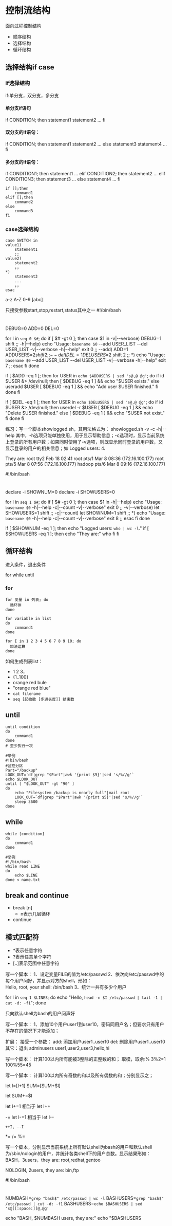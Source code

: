 # 控制流结构

面向过程控制结构

-	顺序结构
-	选择结构
-	循环结构

## 选择结构if case

### if选择结构

if:单分支，双分支，多分支

#### 单分支if语句

if CONDITION; then
  statement1
  statement2
  ...
fi

#### 双分支的if语句：

if CONDITION; then
    statement1
    statement2
    ...
else
    statement3
    statement4
    ...
fi

#### 多分支的if语句：
if CONDITION1; then
  statement1
  ...
elif CONDITION2; then
  statement2
  ...
elif CONDITION3; then
  statement3
  ...
else
  statement4
  ...
fi

```shell
if [];then
    command1
elif [];then
    command2
else
    command3
fi
```

### case选择结构

```shell
case SWITCH in
value1)
    statement1
    ;;
value2)
    statement2
    ;;
*)
    statement3
    ...
    ;;
esac
```

a-z
A-Z
0-9
[abc]



只接受参数start,stop,restart,status其中之一
#!/bin/bash
#
DEBUG=0
ADD=0
DEL=0

for I in `seq 0 $#`; do
  if [ $# -gt 0 ]; then
	  case $1 in
	  -v|--verbose)
		DEBUG=1
		shift ;;
	  -h|--help)
		echo "Usage: `basename $0` --add USER_LIST --del USER_LIST -v|--verbose -h|--help"
		exit 0
		;;
	  --add)
		ADD=1
		ADDUSERS=$2
		shift 2
		;;
	  --del)
		DEL=1
		DELUSERS=$2
		shift 2
		;;
	  *)
		echo "Usage: `basename $0` --add USER_LIST --del USER_LIST -v|--verbose -h|--help"
		exit 7
		;;
    esac
  fi
done

if [ $ADD -eq 1 ]; then
  for USER in `echo $ADDUSERS | sed 's@,@ @g'`; do
    if id $USER &> /dev/null; then
      [ $DEBUG -eq 1 ] && echo "$USER exists."
    else
      useradd $USER
      [ $DEBUG -eq 1 ] && echo "Add user $USER finished."
    fi
  done
fi

if [ $DEL -eq 1 ]; then
  for USER in `echo $DELUSERS | sed 's@,@ @g'`; do
    if id $USER &> /dev/null; then
      userdel -r $USER
      [ $DEBUG -eq 1 ] && echo "Delete $USER finished."
    else
      [ $DEBUG -eq 1 ] && echo "$USER not exist."
    fi
  done
fi

练习：写一个脚本showlogged.sh，其用法格式为：
showlogged.sh -v -c -h|--help
其中，-h选项只能单独使用，用于显示帮助信息；-c选项时，显示当前系统上登录的所有用户数；如果同时使用了-v选项，则既显示同时登录的用户数，又显示登录的用户的相关信息；如
Logged users: 4. 

They are:
root     tty2         Feb 18 02:41
root     pts/1        Mar  8 08:36 (172.16.100.177)
root     pts/5        Mar  8 07:56 (172.16.100.177)
hadoop   pts/6        Mar  8 09:16 (172.16.100.177)

#!/bin/bash
#
declare -i SHOWNUM=0
declare -i SHOWUSERS=0

for I in `seq 1 $#`; do
  if [ $# -gt 0 ]; then
    case $1 in
    -h|--help)
      echo "Usage: `basename $0` -h|--help -c|--count -v|--verbose"
      exit 0 ;;
    -v|--verbose)
      let SHOWUSERS=1
      shift ;;
    -c|--count)
      let SHOWNUM=1
      shift ;;
    *)
      echo "Usage: `basename $0` -h|--help -c|--count -v|--verbose"
      exit 8 ;;
    esac
  fi
done

if [ $SHOWNUM -eq 1 ]; then
  echo "Logged users: `who | wc -l`."
  if [ $SHOWUSERS -eq 1 ]; then
    echo "They are:"
    who
  fi
fi

## 循环结构

进入条件，退出条件

for while until

### for

```shell
for 变量 in 列表; do
  循环体
done

for variable in list
do
    command1
done

for I in 1 2 3 4 5 6 7 8 9 10; do
  加法运算
done

```

如何生成列表list：

- 1 2 3..
- {1..100}
- orange red bule
- "orange red blue"
- `cat filename`
- `seq [起始数 [步进长度]] 结束数`

## until

```shell
until condition
do
    command1
done
# 至少执行一次

#举例
#!bin/bash
#监控分区
Part="/backup"
LOOK_OUT=`df|grep "$Part"|awk '{print $5}'|sed 's/%//g'`
echo $LOOK_OUT
until [ "$LOOK_OUT" -gt "90" ]
do
    echo "Filesystem /backup is nearly full"|mail root
    LOOK_OUT=`df|grep "$Part"|awk '{print $5}'|sed 's/%//g'`
    sleep 3600
done
```

## while

```shell
while [condition]
do
    command1
done

#举例
#!/bin/bash
while read LINE
do
    echo $LINE
done < name.txt
```

## break and continue

- break [n]
  - n表示几层循环
- continue

## 模式匹配符

- *表示任意字符
- ?表示任意单个字符
- [..]表示范围中任意字符

写一个脚本：
1、设定变量FILE的值为/etc/passwd
2、依次向/etc/passwd中的每个用户问好，并显示对方的shell，形如：  
	Hello, root, your shell: /bin/bash
3、统计一共有多少个用户

for I in `seq 1 $LINES`; do echo "Hello, `head -n $I /etc/passwd | tail -1 | cut -d: -f1`"; done

只向默认shell为bash的用户问声好


写一个脚本：
1、添加10个用户user1到user10，密码同用户名；但要求只有用户不存在的情况下才能添加；

扩展：
接受一个参数：
add: 添加用户user1..user10
del: 删除用户user1..user10
其它：退出
adminusers user1,user2,user3,hello,hi



写一个脚本：
计算100以内所有能被3整除的正整数的和；
取模，取余:%
3%2=1
100%55=45

写一个脚本：
计算100以内所有奇数的和以及所有偶数的和；分别显示之；

let I=$[$I+1]
SUM=$[$SUM+$I]

let SUM+=$I

let I+=1 相当于 let I++

-=
	let I-=1 相当于 let I--
	
	++I, --I

*=
/=
%=



写一个脚本，分别显示当前系统上所有默认shell为bash的用户和默认shell为/sbin/nologin的用户，并统计各类shell下的用户总数。显示结果形如：
BASH，3users，they are:
root,redhat,gentoo

NOLOGIN, 2users, they are:
bin,ftp


#!/bin/bash
#
NUMBASH=`grep "bash$" /etc/passwd | wc -l`
BASHUSERS=`grep "bash$" /etc/passwd | cut -d: -f1`
BASHUSERS=`echo $BASHUSERS | sed 's@[[:space:]]@,@g'`

echo "BASH, $NUMBASH users, they are:"
echo "$BASHUSERS

